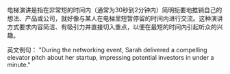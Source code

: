 电梯演讲是指在非常短的时间内（通常为30秒到2分钟内）简明扼要地推销自己的想法、产品或公司，就好像与某人在电梯里短暂停留的时间内进行交流。这种演讲方式要求内容简洁、有吸引力并直接切入重点，以便在最短的时间内引起听众的兴趣。

英文例句：
"During the networking event, Sarah delivered a compelling elevator pitch about her startup, impressing potential investors in under a minute."